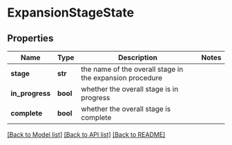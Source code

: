 # ExpansionStageState

## Properties
Name | Type | Description | Notes
------------ | ------------- | ------------- | -------------
**stage** | **str** | the name of the overall stage in the expansion procedure | 
**in_progress** | **bool** | whether the overall stage is in progress | 
**complete** | **bool** | whether the overall stage is complete | 

[[Back to Model list]](../README.md#documentation-for-models) [[Back to API list]](../README.md#documentation-for-api-endpoints) [[Back to README]](../README.md)

